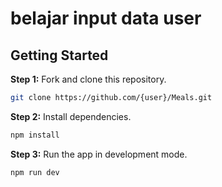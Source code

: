 # belajar input data user

## Getting Started

**Step 1:** Fork and clone this repository.

```bash
git clone https://github.com/{user}/Meals.git
```

**Step 2:** Install dependencies.

```bash
npm install
```

**Step 3:** Run the app in development mode.

```bash
npm run dev
```
